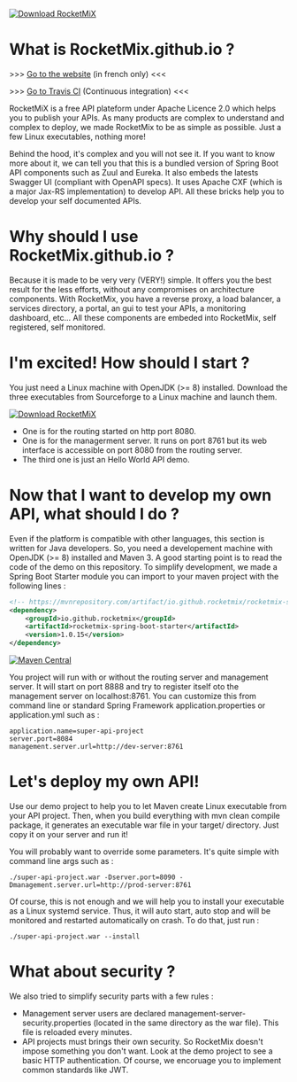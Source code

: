 [![Download RocketMiX](https://a.fsdn.com/con/app/sf-download-button)](https://sourceforge.net/projects/rocketmix/files/latest/download)

# What is RocketMix.github.io ?

\>\>\> [Go to the website](https://rocketmix.github.io "https://rocketmix.github.io") (in french only) <<<

\>\>\> [Go to Travis CI](https://travis-ci.org/rocketmix/rocketmix.source "https://travis-ci.org/rocketmix/rocketmix.source") (Continuous integration) <<<

RocketMiX is a free API plateform under Apache Licence 2.0 which helps you to publish your APIs. As many products are complex to understand and complex to deploy, we made RocketMix to be as simple as possible. Just a few Linux executables, nothing more! 

Behind the hood, it's complex and you will not see it. If you want to know more about it, we can tell you that this is a bundled version of Spring Boot API components such as Zuul and Eureka. It also embeds the latests Swagger UI (compliant with OpenAPI specs). It uses Apache CXF (which is a major Jax-RS implementation) to develop API. All these bricks help you to develop your self documented APIs.

# Why should I use RocketMix.github.io ?

Because it is made to be very very (VERY!) simple. It offers you the best result for the less efforts, without any compromises on architecture components. With RocketMix, you have a reverse proxy, a load balancer, a services directory, a portal, an gui to test your APIs, a monitoring dashboard, etc... All these components are embeded into RocketMix, self registered, self monitored.

# I'm excited! How should I start ?

You just need a Linux machine with OpenJDK (>= 8) installed. Download the three executables from Sourceforge to a Linux machine and launch them. 

[![Download RocketMiX](https://img.shields.io/sourceforge/dt/rocketmix.svg)](https://sourceforge.net/projects/rocketmix/files/latest/download)

* One is for the routing started on http port 8080.
* One is for the managerment server. It runs on port 8761 but its web interface is accessible on port 8080 from the routing server.
* The third one is just an Hello World API demo.

# Now that I want to develop my own API, what should I do ?

Even if the platform is compatible with other languages, this section is written for Java developers. So, you need a developement machine with OpenJDK (>= 8) installed and Maven 3. A good starting point is to read the code of the demo on this repository. To simplify development, we made a Spring Boot Starter module you can import to your maven project with the following lines :

```XML
<!-- https://mvnrepository.com/artifact/io.github.rocketmix/rocketmix-spring-boot-starter -->
<dependency>
    <groupId>io.github.rocketmix</groupId>
    <artifactId>rocketmix-spring-boot-starter</artifactId>
    <version>1.0.15</version>
</dependency>
```

[![Maven Central](https://maven-badges.herokuapp.com/maven-central/io.github.rocketmix/rocketmix-spring-boot-starter/badge.svg)](https://maven-badges.herokuapp.com/maven-central/io.github.rocketmix/rocketmix-spring-boot-starter)

You project will run with or without the routing server and management server. It will start on port 8888 and try to register itself oto the management server on localhost:8761. You can customize this from command line or standard Spring Framework application.properties or application.yml such as :

```
application.name=super-api-project
server.port=8084
management.server.url=http://dev-server:8761
```
# Let's deploy my own API!

Use our demo project to help you to let Maven create Linux executable from your API project. Then, when you build everything with mvn clean compile package, it generates an executable war file in your target/ directory. Just copy it on your server and run it! 

You will probably want to override some parameters. It's quite simple with command line args such as :

```
./super-api-project.war -Dserver.port=8090 -Dmanagement.server.url=http://prod-server:8761
```

Of course, this is not enough and we will help you to install your executable as a Linux systemd service. Thus, it will auto start, auto stop and will be monitored and restarted automatically on crash. To do that, just run :

```
./super-api-project.war --install
```

# What about security ?

We also tried to simplify security parts with a few rules :
* Management server users are declared management-server-security.properties (located in the same directory as the war file). This file is reloaded every minutes. 
* API projects must brings their own security. So RocketMix doesn't impose something you don't want. Look at the demo project to see a basic HTTP authentication. Of course, we encoruage you to implement common standards like JWT.   



